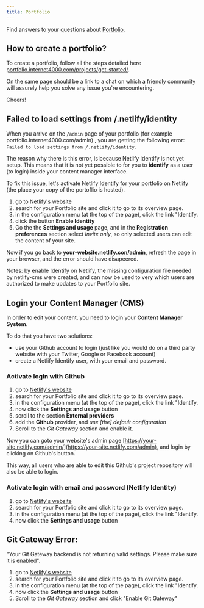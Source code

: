 ```yaml
---
title: Portfolio
---
```


Find answers to your questions about
[Portfolio](https://portfolio.internet4000.com).

## How to create a portfolio?

To create a portfolio, follow all the steps detailed here
[portfolio.internet4000.com/projects/get-started/](https://portfolio.internet4000.com/projects/get-started/#login).

On the same page should be a link to a chat on which a friendly
community will assurely help you solve any issue you're encountering.

Cheers!

## Failed to load settings from /.netlify/identity

When you arrive on the `/admin` page of your portfolio (for example
portfolio.internet4000.com/admin) , you are getting the following
error: `Failed to load settings from /.netlify/identity`.

The reason why there is this error, is because  Netlify Identify is
not yet setup. This means that it is not yet possible to for you to
**identify** as a user (to login) inside your content manager
interface.

To fix this issue, let's activate Netlify Identify for your portfolio on
Netlify (the place your copy of the portoflio is hosted).

1. go to [Netlify's website](https://app.netlify.com/)
1. search for your Portfolio site and click it to go to its overview
  page.
1. in the configuration menu (at the top of the page), click the link
  "Identify.
1. click the button **Enable Identity**
1. Go the the **Settings and usage** page, and in the **Registration
   preferences** section select *Invite only*, so only selected users
   can edit the content of your site.

Now if you go back to **your-website.netlify.con/admin**, refresh the
page in your browser, and the error should have disapeered.

Notes: by enable Identify on Netlify, the missing configuration file
needed by netlify-cms were created, and can now be used to very which
users are authorized to make updates to your Portfolio site.

## Login your Content Manager (CMS)

In order to edit your content, you need to login your **Content Manager
System**.

To do that you have two solutions:
- use your Github account to login (just like you would do on a third
  party website with your Twiiter, Google or Facebook account)
- create a Netlify Identify user, with your email and password.

### Activate login with Github

1. go to [Netlify's website](https://app.netlify.com/)
1. search for your Portfolio site and click it to go to its overview
  page.
1. in the configuration menu (at the top of the page), click the link
  "Identify.
1. now click the **Settings and usage** button
1. scroll to the section **External providers**
1. add the **Github** provider, and *use [the] default configuration*
1. Scroll to the *Git Gateway* section and enable it.

Now you can goto your website's admin page
[https://your-site.netlify.com/admin/](https://your-site.netlify.com/admin),
and login by clicking on Github's button.

This way, all users who are able to edit this Github's project
repository will also be able to login.

### Activate login with email and password (Netlify Identity)

1. go to [Netlify's website](https://app.netlify.com/)
1. search for your Portfolio site and click it to go to its overview
  page.
1. in the configuration menu (at the top of the page), click the link
  "Identify.
1. now click the **Settings and usage** button

## Git Gateway Error:

"Your Git Gateway backend is not returning valid settings. Please make
sure it is enabled".

1. go to [Netlify's website](https://app.netlify.com/)
1. search for your Portfolio site and click it to go to its overview
  page.
1. in the configuration menu (at the top of the page), click the link
  "Identify.
1. now click the **Settings and usage** button
1. Scroll to the *Git Gateway* section and click "Enable Git Gateway"



